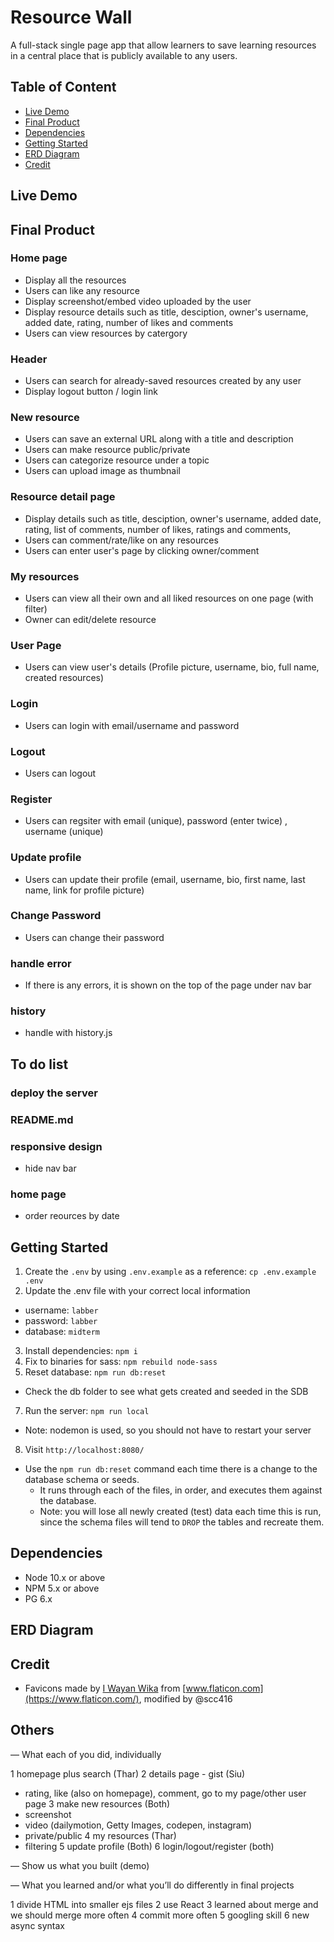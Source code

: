 # Resource Wall

A full-stack single page app that allow learners to save learning resources in a central place that is publicly available to any users.

## Table of Content

- [Live Demo](#live-demo)
- [Final Product](#final-product)
- [Dependencies](#dependencies)
- [Getting Started](#getting-started)
- [ERD Diagram](#erd-diagram)
- [Credit](#credit)

## Live Demo

## Final Product

### Home page

- Display all the resources
- Users can like any resource
- Display screenshot/embed video uploaded by the user
- Display resource details such as title, desciption, owner's username, added date, rating, number of likes and comments
- Users can view resources by catergory

### Header

- Users can search for already-saved resources created by any user
- Display logout button / login link

### New resource

- Users can save an external URL along with a title and description
- Users can make resource public/private
- Users can categorize resource under a topic
- Users can upload image as thumbnail

### Resource detail page

- Display details such as title, desciption, owner's username, added date, rating, list of comments, number of likes, ratings and comments,
- Users can comment/rate/like on any resources
- Users can enter user's page by clicking owner/comment

### My resources

- Users can view all their own and all liked resources on one page (with filter)
- Owner can edit/delete resource

### User Page

- Users can view user's details (Profile picture, username, bio, full name, created resources)

### Login

- Users can login with email/username and password

### Logout

- Users can logout

### Register

- Users can regsiter with email (unique), password (enter twice) , username (unique)

### Update profile

- Users can update their profile (email, username, bio, first name, last name, link for profile picture)

### Change Password

- Users can change their password

### handle error

- If there is any errors, it is shown on the top of the page under nav bar

### history

- handle with history.js

## To do list

### deploy the server

### README.md

### responsive design

- hide nav bar

### home page

- order reources by date

## Getting Started

1. Create the `.env` by using `.env.example` as a reference: `cp .env.example .env`
2. Update the .env file with your correct local information

- username: `labber`
- password: `labber`
- database: `midterm`

3. Install dependencies: `npm i`
4. Fix to binaries for sass: `npm rebuild node-sass`
5. Reset database: `npm run db:reset`

- Check the db folder to see what gets created and seeded in the SDB

7. Run the server: `npm run local`

- Note: nodemon is used, so you should not have to restart your server

8. Visit `http://localhost:8080/`

- Use the `npm run db:reset` command each time there is a change to the database schema or seeds.
  - It runs through each of the files, in order, and executes them against the database.
  - Note: you will lose all newly created (test) data each time this is run, since the schema files will tend to `DROP` the tables and recreate them.

## Dependencies

- Node 10.x or above
- NPM 5.x or above
- PG 6.x

## ERD Diagram

## Credit

- Favicons made by [I Wayan Wika](https://www.flaticon.com/authors/i-wayan-wika) from [www.flaticon.com](https://www.flaticon.com/), modified by @scc416

## Others

— What each of you did, individually

1 homepage plus search (Thar)
2 details page - gist (Siu)

- rating, like (also on homepage), comment, go to my page/other user page
  3 make new resources (Both)
- screenshot
- video (dailymotion, Getty Images, codepen, instagram)
- private/public
  4 my resources (Thar)
- filtering
  5 update profile (Both)
  6 login/logout/register (both)

— Show us what you built (demo)

— What you learned and/or what you’ll do differently in final projects

1 divide HTML into smaller ejs files
2 use React
3 learned about merge and we should merge more often
4 commit more often
5 googling skill
6 new async syntax
